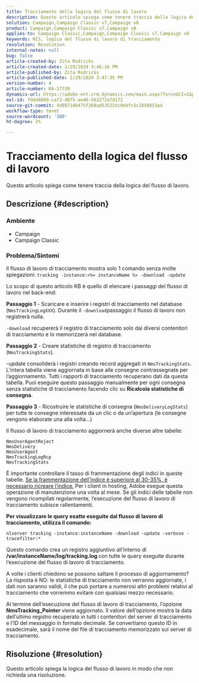 ```yaml
---
title: Tracciamento della logica del flusso di lavoro
description: Questo articolo spiega come tenere traccia della logica del flusso di lavoro.
solution: Campaign,Campaign Classic v7,Campaign v8
product: Campaign,Campaign Classic v7,Campaign v8
applies-to: Campaign Classic,Campaign,Campaign Classic v7,Campaign v8
keywords: KCS, logica del flusso di lavoro di tracciamento
resolution: Resolution
internal-notes: null
bug: false
article-created-by: Zita Rodricks
article-created-date: 2/29/2024 3:46:16 PM
article-published-by: Zita Rodricks
article-published-date: 2/29/2024 3:47:35 PM
version-number: 4
article-number: KA-17739
dynamics-url: https://adobe-ent.crm.dynamics.com/main.aspx?forceUCI=1&pagetype=entityrecord&etn=knowledgearticle&id=ba0836ab-19d7-ee11-9078-000d3a3110f0
exl-id: fddd4869-ca73-4875-ae46-563272a7d172
source-git-commit: 4d8871db475f268ad53522dc9ebfc5c2850853ad
workflow-type: tm+mt
source-wordcount: '380'
ht-degree: 2%

---
```


# Tracciamento della logica del flusso di lavoro


Questo articolo spiega come tenere traccia della logica del flusso di lavoro.

## Descrizione {#description}


### <b>Ambiente</b>

- Campaign
- Campaign Classic




### <b>Problema/Sintomi</b>

Il flusso di lavoro di tracciamento mostra solo 1 comando senza molte spiegazioni: `tracking -instance:<%= instanceName %> -download -update`



Lo scopo di questo articolo KB è quello di elencare i passaggi del flusso di lavoro nel back-end:

<b>Passaggio 1</b> - Scaricare e inserire i registri di tracciamento nel database (`NmsTrackingLogXXX`). Durante il `-download`passaggio il flusso di lavoro non registrerà nulla.

`-download` recupererà il registro di tracciamento solo dai diversi contenitori di tracciamento e lo memorizzerà nel database.

<b>Passaggio 2</b> - Creare statistiche di registro di tracciamento (`NmsTrackingStats`).

-update consoliderà i registri creando record aggregati in `NmsTrackingStats`. L’intera tabella viene aggiornata in base alle consegne contrassegnate per l’aggiornamento. Tutti i rapporti di tracciamento recuperano dati da questa tabella. Puoi eseguire questo passaggio manualmente per ogni consegna senza statistiche di tracciamento facendo clic su <b>Ricalcola statistiche di consegna</b>.

<b>Passaggio 3</b> - Ricostruire le statistiche di consegna (`NmsDeliveryLogStats`) per tutte le consegne interessate da un clic o da un’apertura (le consegne vengono elaborate una alla volta...)

Il flusso di lavoro di tracciamento aggiornerà anche diverse altre tabelle:




```
NmsUserAgentReject 
NmsDelivery 
NmsUserAgent 
NmsTrackingLogRcp 
NmsTrackingStats
```


È importante controllare il tasso di frammentazione degli indici in queste tabelle. <u>Se la frammentazione dell’indice è superiore al 30-35%, è necessario ricreare l’indice.</u> Per i client in hosting, Adobe esegue questa operazione di manutenzione una volta al mese. Se gli indici delle tabelle non vengono ricompilati regolarmente, l’esecuzione del flusso di lavoro di tracciamento subisce rallentamenti.

<b>Per visualizzare le query esatte eseguite dal flusso di lavoro di tracciamento, utilizza il comando:</b>

`nlserver tracking -instance:instanceName -download -update -verbose -tracefilter:*`

Questo comando crea un registro aggiuntivo all’interno di <b>/var/instanceName/log/tracking.log </b>con tutte le query eseguite durante l’esecuzione del flusso di lavoro di tracciamento.

A volte i clienti chiedono se possono saltare il processo di aggiornamento? La risposta è NO: le statistiche di tracciamento non verranno aggiornate, i dati non saranno validi, il che può portare a numerosi altri problemi relativi al tracciamento che vorremmo evitare con qualsiasi mezzo necessario.

Al termine dell’esecuzione del flusso di lavoro di tracciamento, l’opzione <b>NmsTracking_Pointer </b>viene aggiornato. Il valore dell’opzione mostra la data dell’ultimo registro recuperato in tutti i contenitori del server di tracciamento e l’ID del messaggio in formato decimale. Se convertiamo questo ID in esadecimale, sarà il nome del file di tracciamento memorizzato sul server di tracciamento.


## Risoluzione {#resolution}


Questo articolo spiega la logica del flusso di lavoro in modo che non richieda una risoluzione.
